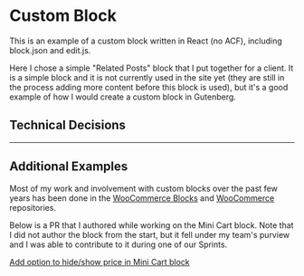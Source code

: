 # Custom Block

This is an example of a custom block written in React (no ACF), including block.json and edit.js.

Here I chose a simple "Related Posts" block that I put together for a client. It is a simple block and it is not currently used in the site yet (they are still in the process adding more content before this block is used), but it's a good example of how I would create a custom block in Gutenberg.

## Technical Decisions

---

## Additional Examples

Most of my work and involvement with custom blocks over the past few years has been done in the [WooCommerce Blocks](https://github.com/woocommerce/woocommerce-blocks/) and [WooCommerce](https://github.com/woocommerce/woocommerce/) repositories.

Below is a PR that I authored while working on the Mini Cart block. Note that I did not author the block from the start, but it fell under my team's purview and I was able to contribute to it during one of our Sprints.

[Add option to hide/show price in Mini Cart block](https://github.com/woocommerce/woocommerce-blocks/pull/6796)
